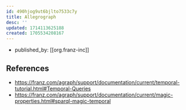 ```yaml
---
id: 490hjog9ut6bjlto7533c7y
title: Allegrograph
desc: ''
updated: 1714113625188
created: 1705534208167
---
```


- published_by: [[org.franz-inc]]

## References

- https://franz.com/agraph/support/documentation/current/temporal-tutorial.html#Temporal-Queries
- https://franz.com/agraph/support/documentation/current/magic-properties.html#sparql-magic-temporal
